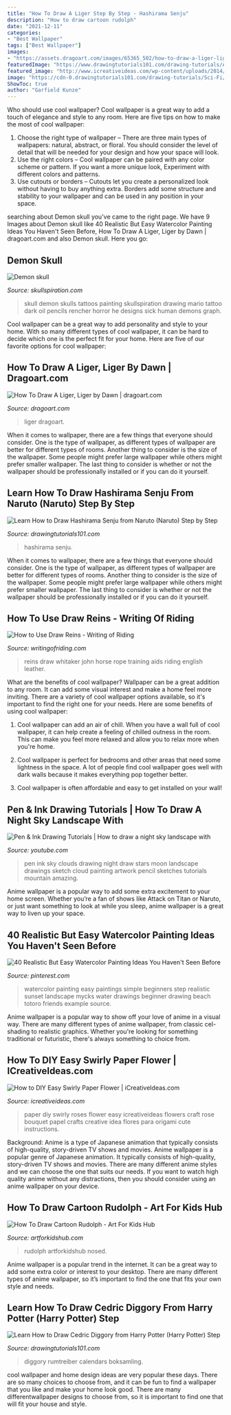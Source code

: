 ```yaml
---
title: "How To Draw A Liger Step By Step - Hashirama Senju"
description: "How to draw cartoon rudolph"
date: "2021-12-11"
categories:
- "Best Wallpaper"
tags: ["Best Wallpaper"]
images:
- "https://assets.dragoart.com/images/65365_502/how-to-draw-a-liger-liger-step-5_5e4c91f130a5a4.27692568_39068_3_3.jpg"
featuredImage: "https://www.drawingtutorials101.com/drawing-tutorials/Anime-and-Manga/Naruto/hashirama-senju/how-to-draw-Hashirama-Senju-from-Naruto-step-10.png"
featured_image: "http://www.icreativeideas.com/wp-content/uploads/2014/06/How-to-DIY-Beautiful-Swirly-Paper-Roses-thumb1.jpg?40bf83"
image: "https://cdn-0.drawingtutorials101.com/drawing-tutorials/Sci-Fi/Harry-Potter/cedric-diggory/how-to-draw-Cedric-Diggory-from-Harry-Potter-step-12.png"
ShowToc: true
author: "Garfield Kunze"
---
```



Who should use cool wallpaper?
Cool wallpaper is a great way to add a touch of elegance and style to any room. Here are five tips on how to make the most of cool wallpaper: 
1) Choose the right type of wallpaper – There are three main types of wallpapers: natural, abstract, or floral. You should consider the level of detail that will be needed for your design and how your space will look. 
2) Use the right colors – Cool wallpaper can be paired with any color scheme or pattern. If you want a more unique look, Experiment with different colors and patterns. 
3) Use cutouts or borders – Cutouts let you create a personalized look without having to buy anything extra. Borders add some structure and stability to your wallpaper and can be used in any position in your space.

	

		
searching about Demon skull you've came to the right page. We have 9 Images about Demon skull like 40 Realistic But Easy Watercolor Painting Ideas You Haven&#039;t Seen Before, How To Draw A Liger, Liger by Dawn | dragoart.com and also Demon skull. Here you go:
		
    
## Demon Skull

<img loading=lazy src="https://www.skullspiration.com/wp-content/uploads/2013/04/Demon-skull.jpg" onerror="this.onerror=null;this.src='https://tse4.mm.bing.net/th?id=OIP.cG23vaJ9t64gco1q3NxjnwHaLH&amp;pid=15.1';" alt="Demon skull">

_Source: skullspiration.com_

>skull demon skulls tattoos painting skullspiration drawing mario tattoo dark oil pencils rencher horror he designs sick human demons graph. 

	

Cool wallpaper can be a great way to add personality and style to your home. With so many different types of cool wallpaper, it can be hard to decide which one is the perfect fit for your home. Here are five of our favorite options for cool wallpaper: 

    
## How To Draw A Liger, Liger By Dawn | Dragoart.com

<img loading=lazy src="https://assets.dragoart.com/images/65365_502/how-to-draw-a-liger-liger-step-5_5e4c91f130a5a4.27692568_39068_3_3.jpg" onerror="this.onerror=null;this.src='https://tse2.mm.bing.net/th?id=OIP.6pCC3laJ2PIY5ql-UpUWNAHaH7&amp;pid=15.1';" alt="How To Draw A Liger, Liger by Dawn | dragoart.com">

_Source: dragoart.com_

>liger dragoart. 

	

When it comes to wallpaper, there are a few things that everyone should consider. One is the type of wallpaper, as different types of wallpaper are better for different types of rooms. Another thing to consider is the size of the wallpaper. Some people might prefer large wallpaper while others might prefer smaller wallpaper. The last thing to consider is whether or not the wallpaper should be professionally installed or if you can do it yourself.

    
## Learn How To Draw Hashirama Senju From Naruto (Naruto) Step By Step

<img loading=lazy src="https://www.drawingtutorials101.com/drawing-tutorials/Anime-and-Manga/Naruto/hashirama-senju/how-to-draw-Hashirama-Senju-from-Naruto-step-10.png" onerror="this.onerror=null;this.src='https://tse3.mm.bing.net/th?id=OIP.c_AGBu4yu-w1nIHqN7GY1gHaKc&amp;pid=15.1';" alt="Learn How to Draw Hashirama Senju from Naruto (Naruto) Step by Step">

_Source: drawingtutorials101.com_

>hashirama senju. 

	

When it comes to wallpaper, there are a few things that everyone should consider. One is the type of wallpaper, as different types of wallpaper are better for different types of rooms. Another thing to consider is the size of the wallpaper. Some people might prefer large wallpaper while others might prefer smaller wallpaper. The last thing to consider is whether or not the wallpaper should be professionally installed or if you can do it yourself.

    
## How To Use Draw Reins - Writing Of Riding

<img loading=lazy src="http://www.writingofriding.com/wp-content/uploads/2011/07/draw-reins-e1310202728230.jpg" onerror="this.onerror=null;this.src='https://tse4.mm.bing.net/th?id=OIP.IDoHbJg15NfjRYCm5zBfUgHaF9&amp;pid=15.1';" alt="How to Use Draw Reins - Writing of Riding">

_Source: writingofriding.com_

>reins draw whitaker john horse rope training aids riding english leather. 

	

What are the benefits of cool wallpaper?
Wallpaper can be a great addition to any room. It can add some visual interest and make a home feel more inviting. There are a variety of cool wallpaper options available, so it's important to find the right one for your needs. Here are some benefits of using cool wallpaper: 
1. Cool wallpaper can add an air of chill. When you have a wall full of cool wallpaper, it can help create a feeling of chilled outness in the room. This can make you feel more relaxed and allow you to relax more when you're home. 

2. Cool wallpaper is perfect for bedrooms and other areas that need some lightness in the space. A lot of people find cool wallpaper goes well with dark walls because it makes everything pop together better. 

3. Cool wallpaper is often affordable and easy to get installed on your wall!

    
## Pen &amp; Ink Drawing Tutorials | How To Draw A Night Sky Landscape With

<img loading=lazy src="http://i.ytimg.com/vi/ZrBJ9dlYBDk/hqdefault.jpg" onerror="this.onerror=null;this.src='https://tse3.mm.bing.net/th?id=OIP.Z62pxMTekJ3k_Fh_L_2y8AHaFj&amp;pid=15.1';" alt="Pen &amp; Ink Drawing Tutorials | How to draw a night sky landscape with">

_Source: youtube.com_

>pen ink sky clouds drawing night draw stars moon landscape drawings sketch cloud painting artwork pencil sketches tutorials mountain amazing. 

	

Anime wallpaper is a popular way to add some extra excitement to your home screen. Whether you’re a fan of shows like Attack on Titan or Naruto, or just want something to look at while you sleep, anime wallpaper is a great way to liven up your space.

    
## 40 Realistic But Easy Watercolor Painting Ideas You Haven&#039;t Seen Before

<img loading=lazy src="https://i.pinimg.com/736x/d6/2d/88/d62d88fc1b6486cd49d11cc38ba2f3b2.jpg" onerror="this.onerror=null;this.src='https://tse4.mm.bing.net/th?id=OIP.JmBcqHgvhPaAyiizfhsYewHaJ3&amp;pid=15.1';" alt="40 Realistic But Easy Watercolor Painting Ideas You Haven&#039;t Seen Before">

_Source: pinterest.com_

>watercolor painting easy paintings simple beginners step realistic sunset landscape mycks water drawings beginner drawing beach totoro friends example source. 

	

Anime wallpaper is a popular way to show off your love of anime in a visual way. There are many different types of anime wallpaper, from classic cel-shading to realistic graphics. Whether you're looking for something traditional or futuristic, there's always something to choice from.

    
## How To DIY Easy Swirly Paper Flower | ICreativeIdeas.com

<img loading=lazy src="http://www.icreativeideas.com/wp-content/uploads/2014/06/How-to-DIY-Beautiful-Swirly-Paper-Roses-thumb1.jpg?40bf83" onerror="this.onerror=null;this.src='https://tse4.mm.bing.net/th?id=OIP.fSlgVjLGiBXyIcfcrhgTjwHaHa&amp;pid=15.1';" alt="How to DIY Easy Swirly Paper Flower | iCreativeIdeas.com">

_Source: icreativeideas.com_

>paper diy swirly roses flower easy icreativeideas flowers craft rose bouquet papel crafts creative idea flores para origami cute instructions. 

	

Background: Anime is a type of Japanese animation that typically consists of high-quality, story-driven TV shows and movies.
Anime wallpaper is a popular genre of Japanese animation. It typically consists of high-quality, story-driven TV shows and movies. There are many different anime styles and we can choose the one that suits our needs. If you want to watch high quality anime without any distractions, then you should consider using an anime wallpaper on your device.

    
## How To Draw Cartoon Rudolph - Art For Kids Hub

<img loading=lazy src="https://www.artforkidshub.com/wp-content/uploads/2016/12/how-to-draw-cartoon-rudolph-feature.jpg" onerror="this.onerror=null;this.src='https://tse3.mm.bing.net/th?id=OIP.2DVKpBFR4n3xkCIBitVWeQHaEJ&amp;pid=15.1';" alt="How To Draw Cartoon Rudolph - Art For Kids Hub">

_Source: artforkidshub.com_

>rudolph artforkidshub nosed. 

	

Anime wallpaper is a popular trend in the internet. It can be a great way to add some extra color or interest to your desktop. There are many different types of anime wallpaper, so it’s important to find the one that fits your own style and needs.

    
## Learn How To Draw Cedric Diggory From Harry Potter (Harry Potter) Step

<img loading=lazy src="https://cdn-0.drawingtutorials101.com/drawing-tutorials/Sci-Fi/Harry-Potter/cedric-diggory/how-to-draw-Cedric-Diggory-from-Harry-Potter-step-12.png" onerror="this.onerror=null;this.src='https://tse2.mm.bing.net/th?id=OIP.KxJLH54mRVxvqqhG6LcyBgHaKe&amp;pid=15.1';" alt="Learn How to Draw Cedric Diggory from Harry Potter (Harry Potter) Step">

_Source: drawingtutorials101.com_

>diggory rumtreiber calendars boksamling. 

	

cool wallpaper and home design ideas are very popular these days. There are so many choices to choose from, and it can be fun to find a wallpaper that you like and make your home look good. There are many differentwallpaper designs to choose from, so it is important to find one that will fit your house and style.

